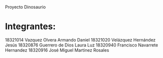 
Proyecto Dinosaurio

Integrantes:
===========================
18321014 Vazquez Olvera Armando Daniel
18321020 Velázquez Hernández Jesús
18320876 Guerrero de Dios Laura Luz
18320940 Francisco Navarrete Hernandez
18320916 José Miguel Martinez Rosales 



